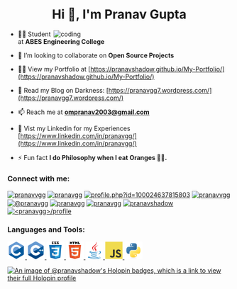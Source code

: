 <h1 align="center">Hi 👋, I'm Pranav Gupta</h1>

<img align="right" alt="coding" width="400" src="https://cdn.discordapp.com/attachments/822828335083814942/1163875963264827402/daftpunktocat-thomas.gif?ex=65412af5&is=652eb5f5&hm=b98d37ae7dafbdee7a6706dea510e3caee7016808952469f67f14fcbdde33081&">

- 👨‍🎓 Student at **ABES Engineering College**

- 👯 I’m looking to collaborate on **Open Source Projects**

- 👨‍💻 View my Portfolio at [https://pranavshadow.github.io/My-Portfolio/](https://pranavshadow.github.io/My-Portfolio/)

- 📝 Read my Blog on Darkness: [https://pranavgg7.wordpress.com/](https://pranavgg7.wordpress.com/)

- 📫 Reach me at **ompranav2003@gmail.com**

- 📄 Vist my Linkedin for my Experiences [https://www.linkedin.com/in/pranavgg/](https://www.linkedin.com/in/pranavgg/)

- ⚡ Fun fact **I do Philosophy when I eat Oranges 🍊🍊.**

<h3 align="left">Connect with me:</h3>
<p align="left">
<a href="https://twitter.com/pranavvgg" target="blank"><img align="center" src="https://raw.githubusercontent.com/rahuldkjain/github-profile-readme-generator/master/src/images/icons/Social/twitter.svg" alt="pranavvgg" height="30" width="40" /></a>
<a href="https://linkedin.com/in/pranavgg" target="blank"><img align="center" src="https://raw.githubusercontent.com/rahuldkjain/github-profile-readme-generator/master/src/images/icons/Social/linked-in-alt.svg" alt="pranavgg" height="30" width="40" /></a>
<a href="https://fb.com/profile.php?id=100024637815803" target="blank"><img align="center" src="https://raw.githubusercontent.com/rahuldkjain/github-profile-readme-generator/master/src/images/icons/Social/facebook.svg" alt="profile.php?id=100024637815803" height="30" width="40" /></a>
<a href="https://instagram.com/pranavvgg" target="blank"><img align="center" src="https://raw.githubusercontent.com/rahuldkjain/github-profile-readme-generator/master/src/images/icons/Social/instagram.svg" alt="pranavvgg" height="30" width="40" /></a>
<a href="https://medium.com/@pranavgg" target="blank"><img align="center" src="https://raw.githubusercontent.com/rahuldkjain/github-profile-readme-generator/master/src/images/icons/Social/medium.svg" alt="@pranavgg" height="30" width="40" /></a>
<a href="https://www.codechef.com/users/pranavgg" target="blank"><img align="center" src="https://cdn.jsdelivr.net/npm/simple-icons@3.1.0/icons/codechef.svg" alt="pranavgg" height="30" width="40" /></a>
<a href="https://www.hackerrank.com/pranavgg" target="blank"><img align="center" src="https://raw.githubusercontent.com/rahuldkjain/github-profile-readme-generator/master/src/images/icons/Social/hackerrank.svg" alt="pranavgg" height="30" width="40" /></a>
<a href="https://www.leetcode.com/pranavshadow" target="blank"><img align="center" src="https://raw.githubusercontent.com/rahuldkjain/github-profile-readme-generator/master/src/images/icons/Social/leet-code.svg" alt="pranavshadow" height="30" width="40" /></a>
<a href="https://auth.geeksforgeeks.org/user/<pranavgg>/profile" target="blank"><img align="center" src="https://raw.githubusercontent.com/rahuldkjain/github-profile-readme-generator/master/src/images/icons/Social/geeks-for-geeks.svg" alt="<pranavgg>/profile" height="30" width="40" /></a>
</p>

<h3 align="left">Languages and Tools:</h3>
<p align="left"> <a href="https://www.cprogramming.com/" target="_blank" rel="noreferrer"> <img src="https://raw.githubusercontent.com/devicons/devicon/master/icons/c/c-original.svg" alt="c" width="40" height="40"/> </a> <a href="https://www.w3schools.com/cpp/" target="_blank" rel="noreferrer"> <img src="https://raw.githubusercontent.com/devicons/devicon/master/icons/cplusplus/cplusplus-original.svg" alt="cplusplus" width="40" height="40"/> </a> <a href="https://www.w3schools.com/css/" target="_blank" rel="noreferrer"> <img src="https://raw.githubusercontent.com/devicons/devicon/master/icons/css3/css3-original-wordmark.svg" alt="css3" width="40" height="40"/> </a> <a href="https://www.w3.org/html/" target="_blank" rel="noreferrer"> <img src="https://raw.githubusercontent.com/devicons/devicon/master/icons/html5/html5-original-wordmark.svg" alt="html5" width="40" height="40"/> </a> <a href="https://www.java.com" target="_blank" rel="noreferrer"> <img src="https://raw.githubusercontent.com/devicons/devicon/master/icons/java/java-original.svg" alt="java" width="40" height="40"/> </a> <a href="https://developer.mozilla.org/en-US/docs/Web/JavaScript" target="_blank" rel="noreferrer"> <img src="https://raw.githubusercontent.com/devicons/devicon/master/icons/javascript/javascript-original.svg" alt="javascript" width="40" height="40"/> </a> <a href="https://www.python.org" target="_blank" rel="noreferrer"> <img src="https://raw.githubusercontent.com/devicons/devicon/master/icons/python/python-original.svg" alt="python" width="40" height="40"/> </a> </p>

[![An image of @pranavshadow's Holopin badges, which is a link to view their full Holopin profile](https://holopin.me/pranavshadow)](https://holopin.io/@pranavshadow)
